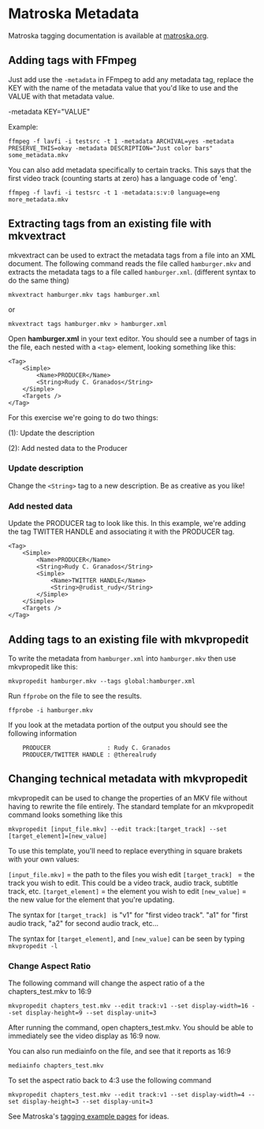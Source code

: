 # Matroska Metadata

Matroska tagging documentation is available at [matroska.org](https://matroska.org/technical/specs/tagging/index.html).

## Adding tags with FFmpeg

Just add use the `-metadata` in FFmpeg to add any metadata tag, replace the KEY with the name of the metadata value that you'd like to use and the VALUE with that metadata value.

-metadata KEY="VALUE"

Example:

```
ffmpeg -f lavfi -i testsrc -t 1 -metadata ARCHIVAL=yes -metadata PRESERVE_THIS=okay -metadata DESCRIPTION="Just color bars" some_metadata.mkv
```

You can also add metadata specifically to certain tracks. This says that the first video track (counting starts at zero) has a language code of 'eng'.

```
ffmpeg -f lavfi -i testsrc -t 1 -metadata:s:v:0 language=eng more_metadata.mkv
```

## Extracting tags from an existing file with mkvextract

mkvextract can be used to extract the metadata tags from a file into an XML document. The following command reads the file called `hamburger.mkv` and extracts the metadata tags to a file called `hamburger.xml`. (different syntax to do the same thing)

```
mkvextract hamburger.mkv tags hamburger.xml
```

or

```
mkvextract tags hamburger.mkv > hamburger.xml
```

Open **hamburger.xml** in your text editor. You should see a number of tags in the file, each nested with a `<tag>` element, looking something like this:

```
<Tag>
    <Simple>
        <Name>PRODUCER</Name>
        <String>Rudy C. Granados</String>
    </Simple>
    <Targets />
</Tag>
```  

For this exercise we're going to do two things:

(1): Update the description

(2): Add nested data to the Producer

### Update description

Change the `<String>` tag to a new description. Be as creative as you like!

### Add nested data

Update the PRODUCER tag to look like this. In this example, we're adding the tag TWITTER HANDLE and associating it with the PRODUCER tag.
```
<Tag>
    <Simple>
        <Name>PRODUCER</Name>
        <String>Rudy C. Granados</String>
        <Simple>
            <Name>TWITTER HANDLE</Name>
            <String>@rudist_rudy</String>
        </Simple>
    </Simple>
    <Targets />
</Tag>

```  
## Adding tags to an existing file with mkvpropedit

To write the metadata from `hamburger.xml` into `hamburger.mkv` then use mkvpropedit like this:

```
mkvpropedit hamburger.mkv --tags global:hamburger.xml
```

Run `ffprobe` on the file to see the results.

```
ffprobe -i hamburger.mkv
```

If you look at the metadata portion of the output you should see the following information

```
    PRODUCER                : Rudy C. Granados
    PRODUCER/TWITTER HANDLE : @therealrudy
```

## Changing technical metadata with mkvpropedit

mkvpropedit can be used to change the properties of an MKV file without having to rewrite the file entirely. The standard template for an mkvpropedit command looks something like this

```
mkvpropedit [input_file.mkv] --edit track:[target_track] --set [target_element]=[new_value]
```

To use this template, you'll need to replace everything in square brakets with your own values:

`[input_file.mkv]` = the path to the files you wish edit
`[target_track] ` = the track you wish to edit. This could be a video track, audio track, subtitle track, etc.
`[target_element]` = the element you wish to edit
`[new_value]` = the new value for the element that you're updating.

The syntax for `[target_track] ` is "v1" for "first video track". "a1" for "first audio track, "a2" for second audio track, etc...

The syntax for `[target_element]`, and `[new_value]` can be seen by typing `mkvpropedit -l`

### Change Aspect Ratio

The following command will change the aspect ratio of a the chapters_test.mkv to 16:9

```
mkvpropedit chapters_test.mkv --edit track:v1 --set display-width=16 --set display-height=9 --set display-unit=3
```

After running the command, open chapters_test.mkv. You should be able to immediately see the video display as 16:9 now.

You can also run mediainfo on the file, and see that it reports as 16:9

```
mediainfo chapters_test.mkv
```

To set the aspect ratio back to 4:3 use the following command

```
mkvpropedit chapters_test.mkv --edit track:v1 --set display-width=4 --set display-height=3 --set display-unit=3

```

See Matroska's [tagging example pages](https://matroska.org/technical/specs/tagging/example-video.html) for ideas.
